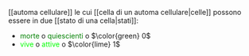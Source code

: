 [[automa cellulare]] le cui [[cella di un automa cellulare|celle]] possono essere in due [[stato di una cella|stati]]:
- <span style="color: green;">morte</span> o <span style="color: green;">quiescienti</span> o $\color{green} 0$
- <span style="color: lime;">vive</span> o <span style="color: lime;">attive</span> o $\color{lime} 1$
